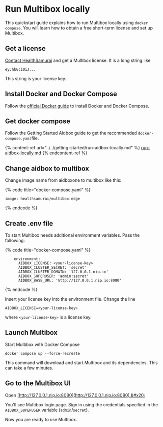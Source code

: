 # Run Multibox locally

This quickstart guide explains how to run Multibox locally using `docker compose`. You will learn how to obtain a free short-term license and set up Multibox.

## Get a license

[Contact HealthSamurai](../../contact-us.md) and get a Multibox license. It is a long string like

```
eyJhbGciOiJ...
```

This string is your license key.

## Install Docker and Docker Compose

Follow the [official Docker guide](https://docs.docker.com/compose/install/#install-compose) to install Docker and Docker Compose.

## Get docker compose

Follow the Getting Started Aidbox guide to get the recommended `docker-compose.yaml`file.

{% content-ref url="../../getting-started/run-aidbox-locally.md" %}
[run-aidbox-locally.md](../../getting-started/run-aidbox-locally.md)
{% endcontent-ref %}

## Change aidbox to multibox

Change image name from aidboxone to multibox like this:

{% code title="docker-compose.yaml" %}
```
image: healthsamurai/multibox:edge
```
{% endcode %}

## Create .env file

To start Multibox needs additional environment variables. Pass the following:

{% code title="docker-compose.yaml" %}
```shell
    environment:
      AIDBOX_LICENSE: <your-license-key>
      AIDBOX_CLUSTER_SECRET: 'secret'
      AIDBOX_CLUSTER_DOMAIN: '127.0.0.1.nip.io'
      AIDBOX_SUPERUSER: 'admin:secret'
      AIDBOX_BASE_URL: 'http://127.0.0.1.nip.io:8080'
```
{% endcode %}

Insert your license key into the environment file. Change the line

```shell
AIDBOX_LICENSE=<your-license-key>
```

where `<your-license-key>` is a license key.

## Launch Multibox

Start Multibox with Docker Compose

```shell
docker compose up --force-recreate
```

This command will download and start Multibox and its dependencies. This can take a few minutes.

## Go to the Multibox UI

Open [http://127.0.0.1.nip.io:8080](http://127.0.0.1.nip.io:8080).&#x20;

You'll see Multibox login page. Sign in using the credentials specified in the `AIDBOX_SUPERUSER` variable (`admin`/`secret`).

Now you are ready to use Multibox.
